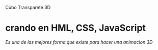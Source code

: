 Cubo Transparete 3D
# crando en HML, CSS, JavaScript
*Es una de las mejores forma que existe para hacer una animacion 3D*

